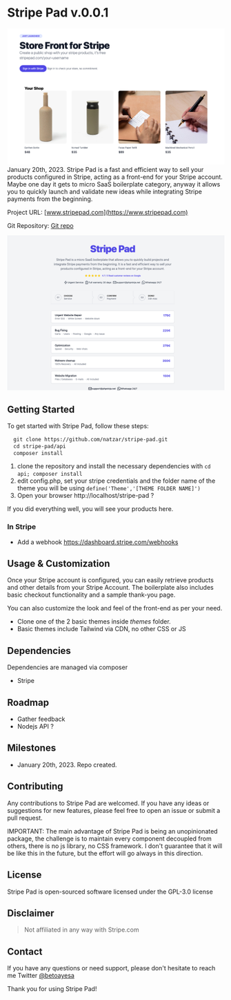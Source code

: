 #  Stripe Pad v.0.0.1
![Stripe Pad Storefront](sample2.png "Stripe Pad Sample Image")
January 20th, 2023. Stripe Pad is a fast and efficient way to sell your products configured in Stripe, acting as a front-end for your Stripe account. Maybe one day it gets to micro SaaS boilerplate category, anyway it allows you to quickly launch and validate new ideas while integrating Stripe payments from the beginning.


Project URL: [www.stripepad.com](https://www.stripepad.com)

Git Repository: [Git repo](https://github.com/natzar/Stripe-Pad)


![Stripe Pad Storefront](sample.png "Stripe Pad Sample Image")




## Getting Started

To get started with Stripe Pad, follow these steps:

```
  git clone https://github.com/natzar/stripe-pad.git
  cd stripe-pad/api
  composer install
  ```

1. clone the repository and install the necessary dependencies with `cd api; composer install`
2. edit config.php, set your stripe credentials and the folder name of the theme you will be using `define('Theme','[THEME FOLDER NAME]')`
3. Open your browser http://localhost/stripe-pad ?

If you did everything well, you will see your products here.

### In Stripe

- Add a webhook https://dashboard.stripe.com/webhooks

## Usage & Customization

Once your Stripe account is configured, you can easily retrieve products and other details from your Stripe Account. The boilerplate also includes basic checkout functionality and a sample thank-you page.

You can also customize the look and feel of the front-end as per your need.

- Clone one of the 2 basic themes inside *themes* folder.
- Basic themes include Tailwind via CDN, no other CSS or JS


## Dependencies
Dependencies are managed via composer

- Stripe



## Roadmap

- Gather feedback
- Nodejs API ?

## Milestones

- January 20th, 2023. Repo created.

## Contributing

Any contributions to Stripe Pad are welcomed. If you have any ideas or suggestions for new features, please feel free to open an issue or submit a pull request.

IMPORTANT: The main advantage of Stripe Pad is being an unopinionated package, the challenge is to maintain every component decoupled from others, there is no js library, no CSS framework. I don't guarantee that it will be like this in the future, but the effort will go always in this direction.

## License

Stripe Pad is open-sourced software licensed under the GPL-3.0 license

## Disclaimer

> Not affiliated in any way with Stripe.com

## Contact 

If you have any questions or need support, please don't hesitate to reach me Twitter [ @betoayesa](https://www.twitter.com/betoayesa)

Thank you for using Stripe Pad!
